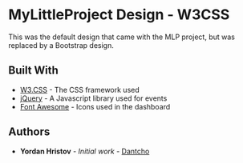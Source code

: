# MyLittleProject Design - W3CSS

This was the default design that came with the MLP project, but was replaced by a Bootstrap design.

## Built With

* [W3.CSS](https://www.w3schools.com/w3css/w3css_downloads.asp) - The CSS framework used
* [jQuery](https://jquery.com/) - A Javascript library used for events
* [Font Awesome](https://fontawesome.com/) - Icons used in the dashboard

## Authors

* **Yordan Hristov** - *Initial work* - [Dantcho](https://github.com/DantchoLV9)

